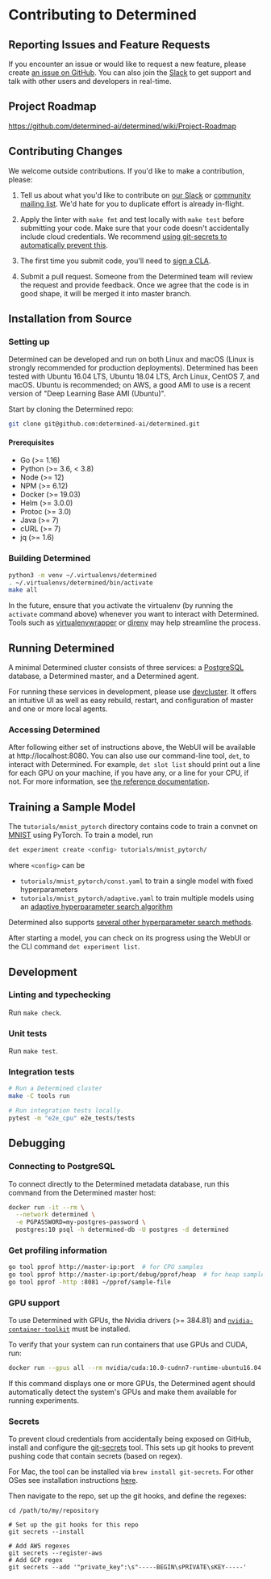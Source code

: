 # Contributing to Determined

## Reporting Issues and Feature Requests

If you encounter an issue or would like to request a new feature, please create
[an issue on GitHub](https://github.com/determined-ai/determined/issues). You can
also join the [Slack](https://join.slack.com/t/determined-community/shared_invite/zt-cnj7802v-KcVbaUrIzQOwmkmY7gP0Ew)
to get support and talk with other users and developers in real-time.

## Project Roadmap

https://github.com/determined-ai/determined/wiki/Project-Roadmap

## Contributing Changes

We welcome outside contributions. If you'd like to make a contribution, please:

1. Tell us about what you'd like to contribute on
   [our Slack](https://join.slack.com/t/determined-community/shared_invite/zt-cnj7802v-KcVbaUrIzQOwmkmY7gP0Ew)
   or [community mailing list](https://groups.google.com/a/determined.ai/forum/#!forum/community).
   We'd hate for you to duplicate effort is already in-flight.

1. Apply the linter with `make fmt` and test locally with `make test` before
   submitting your code. Make sure that your code doesn't accidentally include
   cloud credentials. We recommend [using git-secrets to automatically prevent
   this](#secrets).

1. The first time you submit code, you'll need to
   [sign a CLA](https://determined.ai/cla/).

1. Submit a pull request. Someone from the Determined team will review the
   request and provide feedback. Once we agree that the code is in good shape,
   it will be merged it into master branch.

## Installation from Source

### Setting up

Determined can be developed and run on both Linux and macOS (Linux is strongly
recommended for production deployments). Determined has been tested with Ubuntu
16.04 LTS, Ubuntu 18.04 LTS, Arch Linux, CentOS 7, and macOS. Ubuntu is
recommended; on AWS, a good AMI to use is a recent version of "Deep Learning
Base AMI (Ubuntu)".

Start by cloning the Determined repo:

```sh
git clone git@github.com:determined-ai/determined.git
```

#### Prerequisites

- Go (>= 1.16)
- Python (>= 3.6, < 3.8)
- Node (>= 12)
- NPM (>= 6.12)
- Docker (>= 19.03)
- Helm (>= 3.0.0)
- Protoc (>= 3.0)
- Java (>= 7)
- cURL (>= 7)
- jq (>= 1.6)

### Building Determined

```sh
python3 -m venv ~/.virtualenvs/determined
. ~/.virtualenvs/determined/bin/activate
make all
```

In the future, ensure that you activate the virtualenv (by running the
`activate` command above) whenever you want to interact with Determined. Tools
such as [virtualenvwrapper](https://virtualenvwrapper.readthedocs.io/en/latest/)
or [direnv](https://direnv.net/) may help streamline the process.

## Running Determined

A minimal Determined cluster consists of three services: a
[PostgreSQL](https://www.postgresql.org/) database, a Determined master,
and a Determined agent.

For running these services in development, please use [devcluster](https://github.com/determined-ai/devcluster).
It offers an intuitive UI as well as easy rebuild, restart, and configuration
of master and one or more local agents.

### Accessing Determined

After following either set of instructions above, the WebUI will be available at
http://localhost:8080. You can also use our command-line tool, `det`, to
interact with Determined. For example, `det slot list` should print out a line
for each GPU on your machine, if you have any, or a line for your CPU, if not.
For more information, see [the reference
documentation](https://docs.determined.ai/latest/reference/cli.html).

## Training a Sample Model

The `tutorials/mnist_pytorch` directory contains code to train a convnet
on [MNIST](http://yann.lecun.com/exdb/mnist/) using PyTorch. To train a model,
run

```sh
det experiment create <config> tutorials/mnist_pytorch/
```

where `<config>` can be

- `tutorials/mnist_pytorch/const.yaml` to train a single model with fixed hyperparameters
- `tutorials/mnist_pytorch/adaptive.yaml` to train multiple models using an [adaptive hyperparameter search algorithm](https://docs.determined.ai/latest/topic-guides/hp-tuning-det/index.html#adaptive-search)

Determined also supports [several other hyperparameter search
methods](https://docs.determined.ai/latest/topic-guides/hp-tuning-det/index.html#other-supported-methods).

After starting a model, you can check on its progress using the WebUI
or the CLI command `det experiment list`.

## Development

### Linting and typechecking

Run `make check`.

### Unit tests

Run `make test`.

### Integration tests

```bash
# Run a Determined cluster
make -C tools run

# Run integration tests locally.
pytest -m "e2e_cpu" e2e_tests/tests
```

## Debugging

### Connecting to PostgreSQL

To connect directly to the Determined metadata database, run this command from
the Determined master host:

```sh
docker run -it --rm \
  --network determined \
  -e PGPASSWORD=my-postgres-password \
  postgres:10 psql -h determined-db -U postgres -d determined
```

### Get profiling information

```sh
go tool pprof http://master-ip:port  # for CPU samples
go tool pprof http://master-ip:port/debug/pprof/heap  # for heap samples
go tool pprof -http :8081 ~/pprof/sample-file
```

### GPU support

To use Determined with GPUs, the Nvidia drivers (>= 384.81) and
[`nvidia-container-toolkit`](https://docs.determined.ai/latest/how-to/installation/requirements.html#installing-docker)
must be installed.

To verify that your system can run containers that use GPUs and CUDA, run:

```sh
docker run --gpus all --rm nvidia/cuda:10.0-cudnn7-runtime-ubuntu16.04 nvidia-smi
```

If this command displays one or more GPUs, the Determined agent should
automatically detect the system's GPUs and make them available for
running experiments.


### Secrets

To prevent cloud credentials from accidentally being exposed on GitHub, install
and configure the [git-secrets](https://github.com/awslabs/git-secrets) tool.
This sets up git hooks to prevent pushing code that contain secrets (based on regex).

For Mac, the tool can be installed via `brew install git-secrets`. For other
OSes see installation instructions [here](https://github.com/awslabs/git-secrets#installing-git-secrets).

Then navigate to the repo, set up the git hooks, and define the regexes:
```shell
cd /path/to/my/repository

# Set up the git hooks for this repo
git secrets --install

# Add AWS regexes
git secrets --register-aws
# Add GCP regex
git secrets --add '"private_key":\s"-----BEGIN\sPRIVATE\sKEY-----'
```

